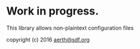 # Work in progress.

This library allows non-plaintext configuration files

copyright (c) 2016 aerth@sdf.org
